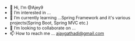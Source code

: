 - 👋 Hi, I’m @Ajey9
- 👀 I’m interested in ...
- 🌱 I’m currently learning ...Spring Framework and it's various projects(Spring Boot, Spring MVC etc.)
- 💞️ I’m looking to collaborate on ...
- 📫 How to reach me ... ajaygathadi@gmail.com

<!---
Ajey9/Ajey9 is a ✨ special ✨ repository because its `README.md` (this file) appears on your GitHub profile.
You can click the Preview link to take a look at your changes.
--->
